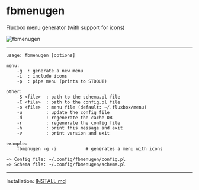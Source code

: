 fbmenugen
================

Fluxbox menu generator (with support for icons)

![fbmenugen](https://3.bp.blogspot.com/-bXRWyjzBJ2Y/WfE0MkJ4aqI/AAAAAAAAnPs/RlgQ1NzEABsMaGu4_NuVFGRE7LX6Cc3fwCLcBGAs/s1600/fbmenugen.png)

----

```
usage: fbmenugen [options]

menu:
    -g  : generate a new menu
    -i  : include icons
    -p  : pipe menu (prints to STDOUT)

other:
    -S <file>  : path to the schema.pl file
    -C <file>  : path to the config.pl file
    -o <file>  : menu file (default: ~/.fluxbox/menu)
    -u         : update the config file
    -d         : regenerate the cache DB
    -r         : regenerate the config file
    -h         : print this message and exit
    -v         : print version and exit

example:
    fbmenugen -g -i           # generates a menu with icons

=> Config file: ~/.config/fbmenugen/config.pl
=> Schema file: ~/.config/fbmenugen/schema.pl
```

----

Installation: [INSTALL.md](INSTALL.md)
